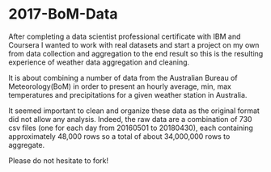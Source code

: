 # 2017-BoM-Data

After completing a data scientist professional certificate with IBM and Coursera I wanted to work with real datasets and start a project on my own from data collection and aggregation to the end result so this is the resulting experience of weather data aggregation and cleaning.

It is about combining a number of data from the Australian Bureau of Meteorology(BoM) in order to present an hourly average, min, max temperatures and precipitations for a given weather station in Australia.

It seemed important to clean and organize these data as the original format did not allow any analysis. Indeed, the raw data are a combination of 730 csv files (one for each day from 20160501 to 20180430), each containing approximately 48,000 rows so a total of about 34,000,000 rows to aggregate.

Please do not hesitate to fork!
